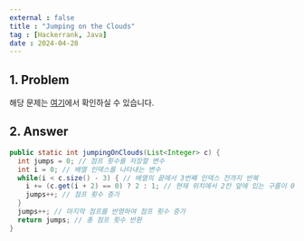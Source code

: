 ```yaml
---
external : false
title : "Jumping on the Clouds"
tag : [Hackerrank, Java]
date : 2024-04-28
---
```


## 1. Problem

해당 문제는 [여기](https://www.hackerrank.com/challenges/jumping-on-the-clouds/problem?isFullScreen=true)에서 확인하실 수 있습니다.

## 2. Answer

```java
public static int jumpingOnClouds(List<Integer> c) {
  int jumps = 0; // 점프 횟수를 저장할 변수
  int i = 0; // 배열 인덱스를 나타내는 변수
  while(i < c.size() - 3) { // 배열의 끝에서 3번째 인덱스 전까지 반복
    i += (c.get(i + 2) == 0) ? 2 : 1; // 현재 위치에서 2칸 앞에 있는 구름이 0이면 2칸 전진, 아니면 1칸 전진
    jumps++; // 점프 횟수 증가
  }
  jumps++; // 마지막 점프를 반영하여 점프 횟수 증가
  return jumps; // 총 점프 횟수 반환
}
```
